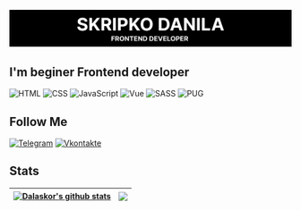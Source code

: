 ![Header](https://github.com/Dalaskor/Dalaskor/blob/main/assets/header.png?raw=true)

## I'm beginer Frontend developer

![HTML](https://img.shields.io/badge/-HTML-000000?style=for-the-badge&logo=HTML5)
![CSS](https://img.shields.io/badge/-CSS-000000?style=for-the-badge&logo=CSS3)
![JavaScript](https://img.shields.io/badge/-JavaScript-000000?style=for-the-badge&logo=JavaScript)
![Vue](https://img.shields.io/badge/-Vue.js-000000?style=for-the-badge&logo=Vue.js)
![SASS](https://img.shields.io/badge/-SASS-000000?style=for-the-badge&logo=SASS)
![PUG](https://img.shields.io/badge/-PUG-000000?style=for-the-badge&logo=PUG)

## Follow Me

[![Telegram](https://img.shields.io/badge/-Telegram-000000?style=for-the-badge&logo=Telegram)](https://t.me/Dalas_prog)
[![Vkontakte](https://img.shields.io/badge/-Vkontakte-000000?style=for-the-badge&logo=VK)](https://vk.com/dalaskord)

## Stats

| <a href="https://github.com/anuraghazra/github-readme-stats"><img align="center" src="https://github-readme-stats.vercel.app/api?username=Dalaskor&show_icons=true&include_all_commits=true&theme=radical&hide_border=true" alt="Dalaskor's github stats" /></a> | <a href="https://github.com/anuraghazra/github-readme-stats"><img align="center" src="https://github-readme-stats.vercel.app/api/top-langs/?username=Dalaskor&layout=compact&theme=radical&hide_border=true" /></a> |
| ------------------------------------------------------------------------------------------------------------------------------------------------------------------------------------------------------------------------------------------------------------------ | ---------------------------------------------------------------------------------------------------------------------------------------------------------------------------------------------------------------------- |